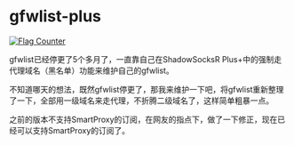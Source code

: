 # gfwlist-plus

<a href="https://info.flagcounter.com/a90Q"><img src="https://s05.flagcounter.com/countxl/a90Q/bg_FFFFFF/txt_000000/border_CCCCCC/columns_8/maxflags_24/viewers_0/labels_0/pageviews_0/flags_0/percent_0/" alt="Flag Counter" border="0"></a>

gfwlist已经停更了5个多月了，一直靠自己在ShadowSocksR Plus+中的强制走代理域名（黑名单）功能来维护自己的gfwlist。

不知道哪天的想法，既然gfwlist停更了，那我来维护一下吧，将gfwlist重新整理了一下，全部用一级域名来走代理，不折腾二级域名了，这样简单粗暴一点。

之前的版本不支持SmartProxy的订阅，在网友的指点下，做了一下修正，现在已经可以支持SmartProxy的订阅了。
